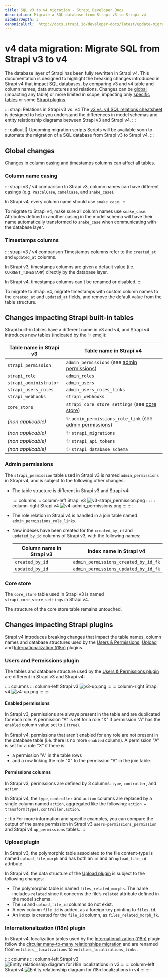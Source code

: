 ```yaml
---
title: SQL v3 to v4 migration - Strapi Developer Docs
description: Migrate a SQL database from Strapi v3 to Strapi v4
sidebarDepth: 3
canonicalUrl:  http://docs.strapi.io/developer-docs/latest/update-migration-guides/migration-guides/v4/data/sql.html
---
```


<!-- TODO: update SEO -->

# v4 data migration: Migrate SQL from Strapi v3 to v4

The database layer of Strapi has been fully rewritten in Strapi v4. This documentation is designed to highlight the breaking changes introduced in Strapi v4 that impact SQL databases, by comparing v3 and v4 table and column names, data structures and relations. Changes can be [global](#global-changes) (impacting any table) or more limited in scope, impacting only [specific tables](#changes-impacting-strapi-built-in-tables) or some [Strapi plugins](#changes-impacting-strapi-plugins).

::: strapi Relations in Strapi v3 vs. v4
The [v3 vs. v4 SQL relations cheatsheet](/developer-docs/latest/update-migration-guides/migration-guides/v4/data/sql-relations.md) is designed to help you understand the differences in model schemas and entity relationship diagrams between Strapi v3 and Strapi v4.
:::

::: callout 🚧 Upcoming migration scripts
Scripts will be available soon to automate the migration of a SQL database from Strapi v3 to Strapi v4.
:::

## Global changes

Changes in column casing and timestamps columns can affect all tables.

### Column name casing

::: strapi v3 / v4 comparison
In Strapi v3, column names can have different casings (e.g. `PascalCase`, `camelCase`, and `snake_case`).

In Strapi v4, every column name should use `snake_case`.
:::

To migrate to Strapi v4, make sure all column names use `snake_case`. Attributes defined in another casing in the model schema will have their name automatically transformed to `snake_case` when communicating with the database layer.

### Timestamps columns

::: strapi v3 / v4 comparison
Timestamps columns refer to the `created_at` and `updated_at` columns.

In Strapi v3, timestamps columns are given a default value (i.e. `CURRENT_TIMESTAMP`) directly by the database layer.

In Strapi v4, timestamps columns can't be renamed or disabled. 
:::

To migrate to Strapi v4, migrate timestamps with custom column names to the `created_at` and `updated_at` fields, and remove the default value from the table structure.

## Changes impacting Strapi built-in tables

Strapi built-in tables have a different name in v3 and v4, and Strapi v4 introduces new tables (indicated by the ✨ emoji):

| Table name in Strapi v3 | Table name in Strapi v4                                                        |
| ----------------------- | ------------------------------------------------------------------------------ |
| `strapi_permission`     | `admin_permissions` (see [admin permissions](#admin-permissions))              |
| `strapi_role`           | `admin_roles`                                                                  |
| `strapi_administrator`  | `admin_users`                                                                  |
| `strapi_users_roles`    | `admin_users_roles_links`                                                      |
| `strapi_webhooks`       | `strapi_webhooks`                                                              |
| `core_store`            | `strapi_core_store_settings` (see [core store](#core-store))                   |
| _(non applicable)_      | ✨ `admin_permissions_role_link`  (see [admin permissions](#admin-permissions)) |
| _(non applicable)_      | ✨ `strapi_migrations`                                                          |
| _(non applicable)_      | ✨ `strapi_api_tokens`                                                          |
| _(non applicable)_      | ✨ `strapi_database_schema`                                                     |

### Admin permissions

The `strapi_permission` table used in Strapi v3 is named `admin_permissions` in Strapi v4, and is subject to the following other changes:

- The table structure is different in Strapi v3 and Strapi v4:

  :::: columns
  ::: column-left Strapi v3
  ![v3-strapi_permission.png](./assets/v3-strapi_permission.png)
  :::
  ::: column-right Strapi v4
  ![v4-admin_permissions.png](./assets/v4-admin_permissions.png)
  :::
  ::::

- The role relation in Strapi v4 is handled in a join table named `admin_permissions_role_links`.
- New indexes have been created for the `created_by_id` and `updated_by_id` columns of Strapi v3, with the following names:

  | Column name in Strapi v3 | Index name in Strapi v4              |
  | ------------------------ | ------------------------------------ |
  | `created_by_id`          | `admin_permissions_created_by_id_fk` |
  | `updated_by_id`          | `admin_permissions_updated_by_id_fk` |

### Core store

The `core_store` table used in Strapi v3 is named `strapi_core_store_settings` in Strapi v4.

The structure of the core store table remains untouched.

## Changes impacting Strapi plugins

Strapi v4 introduces breaking changes that impact the table names, column names and database structures used by the [Users & Permissions](#users-and-permissions-plugin), [Upload](#upload-plugin) and [Internationalization (i18n)](#internationalization-i18n-plugin) plugins.

### Users and Permissions plugin

The tables and database structure used by the [Users & Permissions plugin](0/developer-docs/latest/plugins/users-permissions.md) are different in Strapi v3 and Strapi v4:

:::: columns
::: column-left Strapi v3
![v3-up.png](./assets/v3-up.png)
:::
::: column-right Strapi v4
![v4-up.png](./assets/v4-up.png)
:::
::::

#### Enabled permissions

In Strapi v3, permissions are always present in the table and are duplicated for each role. A permission "A" is set for a role "X" if permission "A" has the `enabled` column value set to `1` (`true`).

In Strapi v4, permissions that aren’t enabled for any role are not present in the database table (i.e. there is no more `enabled` column). A permission "A" is set for a role "X" if there is:

* a permission "A" in the table rows
* and a row linking the role "X" to the permission "A" in the join table.

#### Permissions columns

In Strapi v3, permissions are defined by 3 columns: `type`, `controller`, and `action`.

In Strapi v4, the `type`, `controller` and `action` columns are replaced by a single column named `action`, aggregated like the following: `action = transform(type).controller.action`.

::: tip
For more information and specific examples, you can compare the output of the same permission in Strapi v3 `users-permissions_permission` and Strapi v4 `up_permissions` tables.
:::

### Upload plugin

In Strapi v3, the polymorphic table associated to the file content-type is named `upload_file_morph` and has both an `id` and an `upload_file_id` attribute.

In Strapi v4, the data structure of the [Upload plugin](/developer-docs/latest/plugins/upload.md) is subject to the following changes:
  
* The polymorphic table is named `files_related_morphs`. The name includes `related` since it concerns the file’s `related` attribute defined in the model schema.
* The `id` and `upload_file_id` columns do not exist.
* A new column `file_id` is added, as a foreign key pointing to `files.id`.
* An index is created for the `file_id` column, as `files_related_morph_fk`.

### Internationalization (i18n) plugin

In Strapi v4, localization tables used by the [Internationalization (i18n)](/developer-docs/latest/plugins/i18n.md) plugin follow the [circular many-to-many relationships migration](/developer-docs/latest/update-migration-guides/migration-guides/v4/data/sql-relations.md#circular-relations) and are renamed from `entities__localizations` to `entities_localizations_links`.

:::: columns
::: column-left Strapi v3
![Entity relationship diagram for i18n localizations in v3](./assets/v3-i18n-localizations.png)
:::
::: column-left Strapi v4
![Entity relationship diagram for i18n localizations in v4](./assets/v4-i18n-localizations.png)
:::
::::
